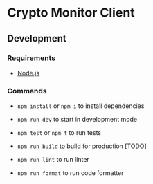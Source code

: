 # Crypto Monitor Client

## Development

### Requirements

- [Node.js](https://nodejs.org/en/)

### Commands

- `npm install` or `npm i` to install dependencies
- `npm run dev` to start in development mode
- `npm test` or `npm t` to run tests

- `npm run build` to build for production [TODO]
- `npm run lint` to run linter
- `npm run format` to run code formatter
